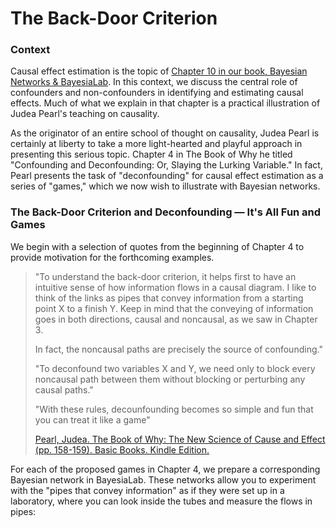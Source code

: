 # The Back-Door Criterion

### Context

Causal effect estimation is the topic of [Chapter 10 in our book, Bayesian Networks & BayesiaLab](../../../e-book-bayesian-networks-and-bayesialab-a-practical-introduction-for-researchers/chapter-10-causal-effect-identification-and-estimation/). In this context, we discuss the central role of confounders and non-confounders in identifying and estimating causal effects. Much of what we explain in that chapter is a practical illustration of Judea Pearl's teaching on causality.&#x20;

As the originator of an entire school of thought on causality, Judea Pearl is certainly at liberty to take a more light-hearted and playful approach in presenting this serious topic. Chapter 4 in The Book of Why he titled "Confounding and Deconfounding: Or, Slaying the Lurking Variable." In fact, Pearl presents the task of "deconfounding" for causal effect estimation as a series of "games," which we now wish to illustrate with Bayesian networks.&#x20;

### The Back-Door Criterion and Deconfounding — It's All Fun and Games

We begin with a selection of quotes from the beginning of Chapter 4 to provide motivation for the forthcoming examples.

> "To understand the back-door criterion, it helps first to have an intuitive sense of how information flows in a causal diagram. I like to think of the links as pipes that convey information from a starting point X to a finish Y. Keep in mind that the conveying of information goes in both directions, causal and noncausal, as we saw in Chapter 3.
>
> In fact, the noncausal paths are precisely the source of confounding."
>
> "To deconfound two variables X and Y, we need only to block every noncausal path between them without blocking or perturbing any causal paths."
>
> "With these rules, decounfounding becomes so simple and fun that you can treat it like a game"
>
> [Pearl, Judea. The Book of Why: The New Science of Cause and Effect (pp. 158-159). Basic Books. Kindle Edition.](https://amzn.to/322imYl)

For each of the proposed games in Chapter 4, we prepare a corresponding Bayesian network in BayesiaLab. These networks allow you to experiment with the "pipes that convey information" as if they were set up in a laboratory, where you can look inside the tubes and measure the flows in pipes:
